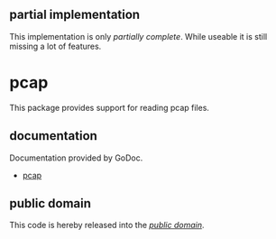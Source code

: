 partial implementation
----------------------

This implementation is only *partially complete*. While useable it is still
missing a lot of features.

pcap
====

This package provides support for reading pcap files.

documentation
-------------

Documentation provided by GoDoc.

   - [pcap][]

[pcap]: http://godoc.org/github.com/mewmew/pcap

public domain
-------------

This code is hereby released into the *[public domain][]*.

[public domain]: https://creativecommons.org/publicdomain/zero/1.0/
